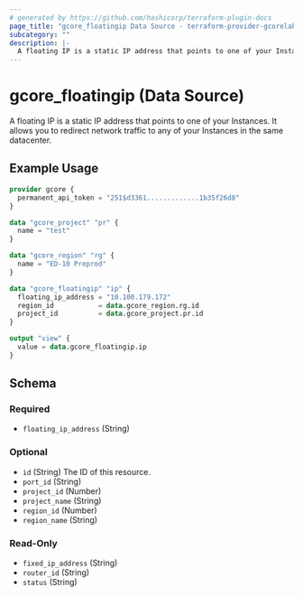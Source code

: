 ```yaml
---
# generated by https://github.com/hashicorp/terraform-plugin-docs
page_title: "gcore_floatingip Data Source - terraform-provider-gcorelabs"
subcategory: ""
description: |-
  A floating IP is a static IP address that points to one of your Instances. It allows you to redirect network traffic to any of your Instances in the same datacenter.
---
```


# gcore_floatingip (Data Source)

A floating IP is a static IP address that points to one of your Instances. It allows you to redirect network traffic to any of your Instances in the same datacenter.

## Example Usage

```terraform
provider gcore {
  permanent_api_token = "251$d3361.............1b35f26d8"
}

data "gcore_project" "pr" {
  name = "test"
}

data "gcore_region" "rg" {
  name = "ED-10 Preprod"
}

data "gcore_floatingip" "ip" {
  floating_ip_address = "10.100.179.172"
  region_id           = data.gcore_region.rg.id
  project_id          = data.gcore_project.pr.id
}

output "view" {
  value = data.gcore_floatingip.ip
}
```

<!-- schema generated by tfplugindocs -->
## Schema

### Required

- `floating_ip_address` (String)

### Optional

- `id` (String) The ID of this resource.
- `port_id` (String)
- `project_id` (Number)
- `project_name` (String)
- `region_id` (Number)
- `region_name` (String)

### Read-Only

- `fixed_ip_address` (String)
- `router_id` (String)
- `status` (String)


